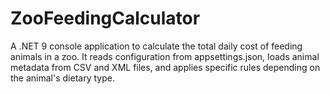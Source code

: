 # ZooFeedingCalculator
A .NET 9 console application to calculate the total daily cost of feeding animals in a zoo. It reads configuration from appsettings.json, loads animal metadata from CSV and XML files, and applies specific rules depending on the animal's dietary type.
